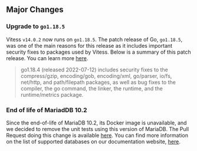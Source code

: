 ## Major Changes

### Upgrade to `go1.18.5`

Vitess `v14.0.2` now runs on `go1.18.5`.
The patch release of Go, `go1.18.5`, was one of the main reasons for this release as it includes important security fixes to packages used by Vitess.
Below is a summary of this patch release. You can learn more [here](https://go.dev/doc/devel/release#go1.18).

> go1.18.4 (released 2022-07-12) includes security fixes to the compress/gzip, encoding/gob, encoding/xml, go/parser, io/fs, net/http, and path/filepath packages, as well as bug fixes to the compiler, the go command, the linker, the runtime, and the runtime/metrics package.
### End of life of MariadDB 10.2

Since the end-of-life of MariaDB 10.2, its Docker image is unavailable, and we decided to remove the unit tests using this version of MariaDB. The Pull Request doing this change is available [here](https://github.com/vitessio/vitess/pull/11042).
You can find more information on the list of supported databases on our documentation website, [here](https://vitess.io/docs/14.0/overview/supported-databases/).
